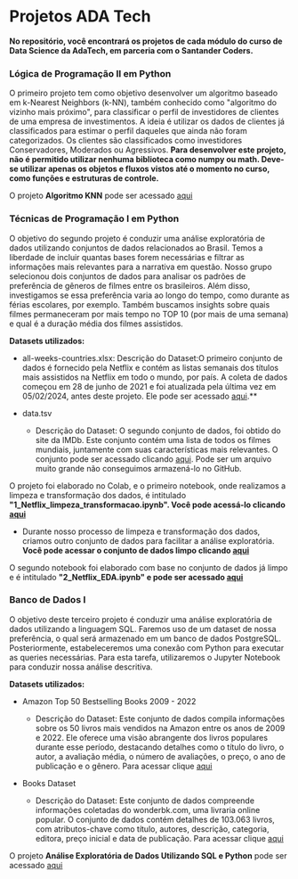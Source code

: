 # Projetos ADA Tech

**No repositório, você encontrará os projetos de cada módulo do curso de Data Science da AdaTech, em parceria com o Santander Coders.**

### Lógica de Programação II em Python
O primeiro projeto tem como objetivo desenvolver um algoritmo baseado em k-Nearest Neighbors (k-NN), 
também conhecido como "algoritmo do vizinho mais próximo", para classificar o perfil de investidores de clientes de uma empresa de investimentos. 
A ideia é utilizar os dados de clientes já classificados para estimar o perfil daqueles que ainda não foram categorizados. 
Os clientes são classificados como investidores Conservadores, Moderados ou Agressivos.
**Para desenvolver este projeto, não é permitido utilizar nenhuma biblioteca como numpy ou math. Deve-se utilizar apenas os objetos e 
fluxos vistos até o momento no curso, como funções e estruturas de controle.**

O projeto **Algoritmo  KNN** pode ser acessado [aqui](https://github.com/leticiadluz/projetos_ADA/blob/main/logica_programacao_II/KNN_projeto_carteira_investimentos.ipynb)

### Técnicas de Programação I em Python 

O objetivo do segundo projeto é conduzir uma análise exploratória de dados utilizando conjuntos de dados relacionados ao Brasil. Temos a liberdade de incluir quantas bases forem necessárias e filtrar as informações mais relevantes para a narrativa em questão. 
Nosso grupo selecionou dois conjuntos de dados para analisar os padrões de preferência de gêneros de filmes entre os brasileiros. Além disso, investigamos se essa preferência varia ao longo do tempo, como durante as férias escolares, por exemplo. Também buscamos insights sobre quais filmes permaneceram por mais tempo no TOP 10 (por mais de uma semana) e qual é a duração média dos filmes assistidos.

**Datasets utilizados:**
- all-weeks-countries.xlsx:
 Descrição do Dataset:O primeiro conjunto de dados é fornecido pela Netflix e contém as listas semanais dos títulos mais assistidos na Netflix em todo o mundo, por país. A coleta de dados começou em 28 de junho de 2021 e foi atualizada pela última vez em 05/02/2024, antes deste projeto. Ele pode ser acessado [aqui](https://github.com/leticiadluz/projetos_ADA/blob/main/tecnicas_programacao/all-weeks-countries.xlsx).**

- data.tsv
  - Descrição do Dataset: O segundo conjunto de dados, foi obtido do site da IMDb. Este conjunto contém uma lista de todos os filmes mundiais, juntamente com suas características mais relevantes. O conjunto pode ser acessado clicando [aqui](https://datasets.imdbws.com/title.basics.tsv.gz). Pode ser um arquivo muito grande não conseguimos armazená-lo no GitHub.

O projeto foi elaborado no Colab, e o primeiro notebook, onde realizamos a limpeza e transformação dos dados, é intitulado **"1_Netflix_limpeza_transformacao.ipynb". Você pode acessá-lo clicando [aqui](https://github.com/leticiadluz/projetos_ADA/blob/main/tecnicas_programacao/1_Netflix_limpeza_transformacao.ipynb)**
- Durante nosso processo de limpeza e transformação dos dados, criamos outro conjunto de dados para facilitar a análise exploratória. **Você pode acessar o conjunto de dados limpo clicando
[aqui](https://github.com/leticiadluz/projetos_ADA/blob/main/tecnicas_programacao/filmes_netflix_corrigido.csv)**

O segundo notebook foi elaborado com base no conjunto de dados já limpo e é intitulado **"2_Netflix_EDA.ipynb" e pode ser acessado [aqui](https://github.com/leticiadluz/projetos_ADA/blob/main/tecnicas_programacao/2_Netflix_EDA.ipynb)**

### Banco de Dados I

O objetivo deste terceiro projeto é conduzir uma análise exploratória de dados utilizando a linguagem SQL. Faremos uso de um dataset de nossa preferência, o qual será 
armazenado em um banco de dados PostgreSQL. Posteriormente, estabeleceremos uma conexão com Python para executar as queries necessárias.
Para esta tarefa, utilizaremos o Jupyter Notebook para conduzir nossa análise descritiva.  

**Datasets utilizados:**
- Amazon Top 50 Bestselling Books 2009 - 2022
  - Descrição do Dataset: Este conjunto de dados compila informações sobre os 50 livros mais vendidos na Amazon entre os anos de 2009 e 2022.
    Ele oferece uma visão abrangente dos livros populares durante esse período, destacando detalhes como o título do livro, o autor, a avaliação média, o número de avaliações,
    o preço, o ano de publicação e o gênero. Para acessar clique [aqui](https://www.kaggle.com/datasets/chriskachmar/amazon-top-50-bestselling-books-2009-2022)

- Books Dataset
  - Descrição do Dataset: Este conjunto de dados compreende informações coletadas do wonderbk.com, uma livraria online popular.
    O conjunto de dados contém detalhes de 103.063 livros, com atributos-chave como título, autores, descrição, categoria, editora, preço inicial e data de publicação.
    Para acessar clique [aqui](https://www.kaggle.com/datasets/elvinrustam/books-dataset)  

O projeto **Análise Exploratória de Dados Utilizando SQL e Python** pode ser acessado [aqui](https://github.com/leticiadluz/projetos_ADA/blob/main/banco_dados/Projeto_banco_dados.ipynb)


